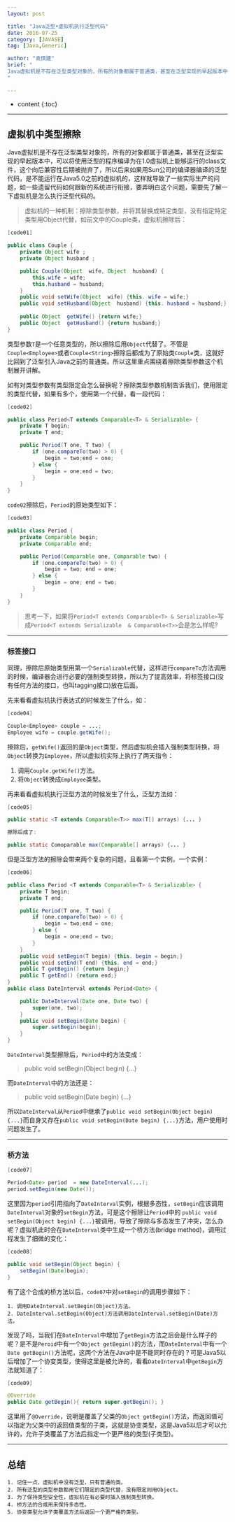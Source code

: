 ```yaml
---
layout: post

title: "Java泛型•虚拟机执行泛型代码"
date: 2016-07-25
category: [JAVASE]
tag: [Java,Generic]

author: "袁慎建"
brief: "
Java虚拟机是不存在泛型类型对象的，所有的对象都属于普通类，甚至在泛型实现的早起版本中，可以将使用泛型的程序编译为在1.0虚拟机上能够运行的class文件，这个向后兼容性后期被抛弃了，所以后来如果用Sun公司的编译器编译的泛型代码，是不能运行在Java5.0之前的虚拟机的，这样就导致了一些实际生产的问题，如一些遗留代码如何跟新的系统进行衔接，要弄明白这个问题，需要先了解一下虚拟机是怎么执行泛型代码的。
"

---
```


* content
{:toc}

---

## 虚拟机中类型擦除
Java虚拟机是不存在泛型类型对象的，所有的对象都属于普通类，甚至在泛型实现的早起版本中，可以将使用泛型的程序编译为在1.0虚拟机上能够运行的class文件，这个向后兼容性后期被抛弃了，所以后来如果用Sun公司的编译器编译的泛型代码，是不能运行在Java5.0之前的虚拟机的，这样就导致了一些实际生产的问题，如一些遗留代码如何跟新的系统进行衔接，要弄明白这个问题，需要先了解一下虚拟机是怎么执行泛型代码的。

>虚拟机的一种机制：擦除类型参数，并将其替换成特定类型，没有指定特定类型用Object代替，如前文中的Couple<T>类，虚拟机擦除后：   

```java
[code01]

public class Couple {
	private Object wife ;
	private Object husband ;

	public Couple(Object  wife, Object  husband) {
		this.wife = wife;
		this.husband = husband;
	}
	public void setWife(Object  wife) {this. wife = wife;}
	public void setHusband(Object  husband) {this. husband = husband;}
          
	public Object  getWife() {return wife;}
	public Object  getHusband() {return husband;}
}
```

类型参数`T`是一个任意类型的，所以擦除后用`Object`代替了。不管是`Couple<Employee>`或者`Couple<String>`擦除后都成为了原始类`Couple`类，这就好比回到了泛型引入Java之前的普通类。所以这里重点围绕着擦除类型参数这个机制展开讲解。

如有对类型参数有类型限定会怎么替换呢？擦除类型参数机制告诉我们，使用限定的类型代替，如果有多个，使用第一个代替，看一段代码：

```java
[code02]

public class Period<T extends Comparable<T> & Serializable> {
	private T begin;
	private T end;

	public Period(T one, T two) {
		if (one.compareTo(two) > 0) {
			begin = two;end = one;
		} else {
			begin = one;end = two;
		}
	}
}
```
     
`code02`擦除后，`Period`的原始类型如下：

```java
[code03]

public class Period {
	private Comparable begin;
	private Comparable end;

	public Period(Comparable one, Comparable two) {
		if (one.compareTo(two) > 0) {
			begin = two; end = one;
		} else {
			begin = one; end = two;
		}
	}
}
```
>思考一下，如果将`Period<T extends Comparable<T> & Serializable>`写成`Period<T extends Serializable  & Comparable<T>>`会是怎么样呢?

---

### 标签接口

同理，擦除后原始类型用第一个`Serializable`代替，这样进行`compareTo`方法调用的时候，编译器会进行必要的强制类型转换，所以为了提高效率，将标签接口(没有任何方法的接口，也叫tagging接口)放在后面。

先来看看虚拟机执行表达式的时候发生了什么，如：

```java
[code04]

Couple<Employee> couple = ...;
Employee wife = couple.getWife();
```
擦除后，`getWife()`返回的是`Object`类型，然后虚拟机会插入强制类型转换，将`Object`转换为`Employee`，所以虚拟机实际上执行了两天指令：

1. 调用`Couple.getWife()`方法。
2. 将`Object`转换成`Employee`类型。

再来看看虚拟机执行泛型方法的时候发生了什么，泛型方法如：

```java
[code05]

public static <T extends Comparable<T>> max(T[] arrays) {... }

擦除后成了:

public static Comoparable max(Comparable[] arrays) {... }
```  
但是泛型方法的擦除会带来两个复杂的问题，且看第一个实例，一个实例：

```java
[code06]

public class Period <T extends Comparable<T> & Serializable> {
	private T begin;
	private T end;

	public Period(T one, T two) {
		if (one.compareTo(two) > 0) {
			begin = two;end = one;
		} else {
			begin = one;end = two;
		}
	}
	public void setBegin(T begin) {this. begin = begin;}
	public void setEnd(T end) {this. end = end;}
	public T getBegin() {return begin;}
	public T getEnd() {return end;}
}
public class DateInterval extends Period<Date> {

	public DateInterval(Date one, Date two) {
		super(one, two);
	}
	public void setBegin(Date begin) {
		super.setBegin(begin);
	}
}
```
`DateInterval`类型擦除后，`Period`中的方法变成：
>public void setBegin(Object begin) {...}

而`DateInterval`中的方法还是：
>public void setBegin(Date begin) {...}

所以`DateInterval`从`Period`中继承了`public void setBegin(Object begin) {...}`而自身又存在`public void setBegin(Date begin) {...}`方法，用户使用时问题发生了。

---

### 桥方法

```java
[code07]

Period<Date> period  = new DateInterval(...);
period.setBegin(new Date());
```
这里因为`period`引用指向了`DateInterval`实例，根据多态性，`setBegin`应该调用`DateInterval`对象的`setBegin`方法，可是这个擦除让`Period`中的 `public void setBegin(Object begin) {...}`被调用，导致了擦除与多态发生了冲突，怎么办呢？虚拟机此时会在`DateInterval`类中生成一个桥方法(bridge method)，调用过程发生了细微的变化：

```java
[code08]

public void setBegin(Object begin) {
	setBegin((Date)begin);
}
```
有了这个合成的桥方法以后，`code07`中对`setBegin`的调用步骤如下：

```
1. 调用DateInterval.setBegin(Object)方法。
2. DateInterval.setBegin(Object)方法调用DateInterval.setBegin(Date)方法。
```

发现了吗，当我们在`DateInterval`中增加了`getBegin`方法之后会是什么样子的呢？是不是`Peroid`中有一个`Object getBegin()`的方法，而`DateInterval`中有一个`Date getBegin()`方法呢，这两个方法在Java中是不能同时存在的？可是Java5以后增加了一个协变类型，使得这里是被允许的，看看`DateInterval`中`getBegin`方法就知道了：


```java
[code09]

@Override
public Date getBegin(){ return super.getBegin(); }
```

这里用了`@Override`，说明是覆盖了父类的`Object getBegin()`方法，而返回值可以指定为父类中的返回值类型的子类，这就是协变类型，这是Java5以后才可以允许的，允许子类覆盖了方法后指定一个更严格的类型(子类型)。

---

## 总结

```
1. 记住一点，虚拟机中没有泛型，只有普通的类。
2. 所有泛型的类型参数都用它们限定的类型代替，没有限定则用Object。
3. 为了保持类型安全性，虚拟机在有必要时插入强制类型转换。
4. 桥方法的合成用来保持多态性。
5. 协变类型允许子类覆盖方法后返回一个更严格的类型。
```
